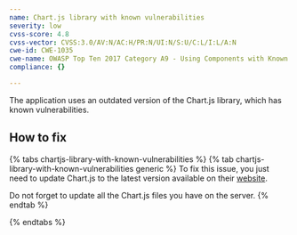 ```yaml
---
name: Chart.js library with known vulnerabilities
severity: low
cvss-score: 4.8
cvss-vector: CVSS:3.0/AV:N/AC:H/PR:N/UI:N/S:U/C:L/I:L/A:N
cwe-id: CWE-1035
cwe-name: OWASP Top Ten 2017 Category A9 - Using Components with Known Vulnerabilities
compliance: {}

---            
```


The application uses an outdated version of the Chart.js library, which has known vulnerabilities.

## How to fix

{% tabs chartjs-library-with-known-vulnerabilities %}
{% tab chartjs-library-with-known-vulnerabilities generic %}
To fix this issue, you just need to update Chart.js to the latest version available on their [website](https://www.chartjs.org/).

Do not forget to update all the Chart.js files you have on the server.
{% endtab %}

{% endtabs %}

